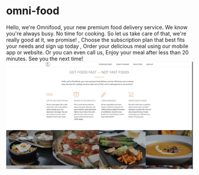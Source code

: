 # omni-food
Hello, we're Omnifood, your new premium food delivery service. We know you're always busy. No time for cooking. So let us take care of that, we're really good at it, we promise! , Choose the subscription plan that best fits your needs and sign up today , Order your delicious meal using our mobile app or website. Or you can even call us, Enjoy your meal after less than 20 minutes. See you the next time! 
![](Resources/screenshot.png)
